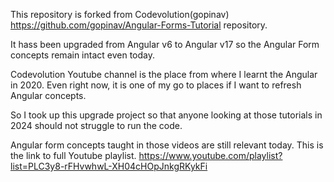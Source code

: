 This repository is forked from Codevolution(gopinav) https://github.com/gopinav/Angular-Forms-Tutorial repository. 

It hass been upgraded from Angular v6 to Angular v17 so the Angular Form concepts remain intact even today.

Codevolution Youtube channel is the place from where I learnt the Angular in 2020. Even right now, it is one of my go to places if I want to refresh Angular concepts.

So I took up this upgrade project so that anyone looking at those tutorials in 2024 should not struggle to run the code.

Angular form concepts taught in those videos are still relevant today. This is the link to full Youtube playlist.
https://www.youtube.com/playlist?list=PLC3y8-rFHvwhwL-XH04cHOpJnkgRKykFi
